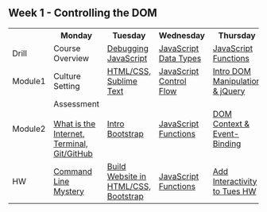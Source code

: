 ## Week 1 - Controlling the DOM

<table>
  <tr>
    <th></th>
    <th>Monday</th>
    <th>Tuesday</th>
    <th>Wednesday</th>
    <th>Thursday</th>
    <th>Friday</th>
  </tr>
  <tr>
    <td>Drill</td>
    <td>Course Overview</td>
    <td><a href="day-02/drill">Debugging JavaScript</a></td>
    <td><a href="day-03/drill">JavaScript Data Types</a></td>
    <td><a href="day-04/drill">JavaScript Functions</a></td>
    <td>Assessment</td>
  </tr>
  <tr>
    <td>Module1</td>
    <td>Culture Setting</td>
    <td><a href="day-02/module-01">HTML/CSS, Sublime Text</a></td>
    <td><a href="day-03/module-01">JavaScript Control Flow</a></td>
    <td><a href="day-04/module-01">Intro DOM Manipulation & jQuery</a></td>
    <td>Review</td>
  </tr>
  <tr>
    <td>Module2</td>
    <td>
      Assessment<br><br>
      <a href="day-01/module-02">What is the Internet, Terminal, Git/GitHub</a>
    </td>
    <td><a href="day-02/module-02">Intro Bootstrap</a></td>
    <td><a href="day-03/module-02">JavaScript Functions</a></td>
    <td><a href="day-04/module-02">DOM Context & Event-Binding</a></td>
    <td>Intro <a href="https://github.com/sf-wdi-24/tic-tac-toe" target="_blank">Weekend Lab (Tic Tac Toe)</a></td>
  </tr>
  <tr>
    <td>HW</td>
    <td><a href="https://github.com/sf-wdi-24/command-line-mystery" target="_blank">Command Line Mystery</a></td>
    <td><a href="https://github.com/sf-wdi-24/site-recreation" target="_blank">Build Website in HTML/CSS, Bootstrap</a></td>
    <td><a href="https://github.com/sf-wdi-24/functions-challenges" target="_blank">JavaScript Functions</a></td>
    <td><a href="https://github.com/sf-wdi-24/site-recreation-interactive" target="_blank">Add Interactivity to Tues HW</a></td>
    <td><a href="https://github.com/sf-wdi-24/tic-tac-toe" target="_blank">Weekend Lab (Tic Tac Toe)</a></td>
  </tr>
</table>
